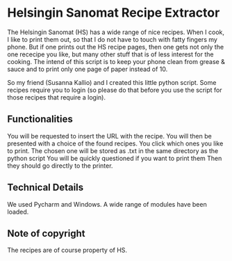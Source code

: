 # Helsingin Sanomat Recipe Extractor

The Helsingin Sanomat (HS) has a wide range of nice recipes. When I cook, I like to print them out, so that I do not have to touch with fatty fingers my phone. But if one prints out the HS recipe pages, then one gets not only the one rececipe you like, but many other stuff that is of less interest for the cooking. The intend of this script is to keep your phone clean from grease & sauce and to print only one page of paper instead of 10.

So my friend (Susanna Kallio) and I created this little python script. Some recipes require you to login (so please do that before you use the script for those recipes that require a login).

## Functionalities

You will be requested to insert the URL with the recipe.
You will then be presented with a choice of the found recipes.
You click which ones you like to print.
The chosen one will be stored as .txt in the same directory as the python script 
You will be quickly questioned if you want to print them
Then they should go directly to the printer.

## Technical Details

We used Pycharm and Windows. A wide range of modules have been loaded.

## Note of copyright

The recipes are of course property of HS.


